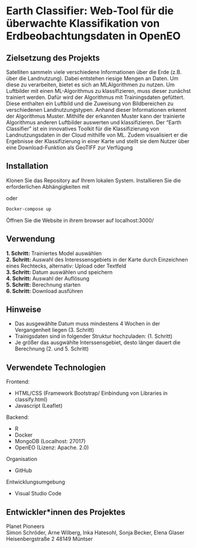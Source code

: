 # Earth Classifier: Web-Tool für die überwachte Klassifikation von Erdbeobachtungsdaten in OpenEO
## Zielsetzung des Projekts
Satelliten sammeln viele verschiedene Informationen über die Erde (z.B. über die Landnutzung).
Dabei entstehen riesige Mengen an Daten. Um diese zu verarbeiten, bietet es sich an MLAlgorithmen zu nutzen.
Um Luftbilder mit einen ML-Algorithmus zu klassifizieren, muss dieser zunächst trainiert
werden. Dafür wird der Algorithmus mit Trainingsdaten gefüttert. Diese enthalten ein Luftbild
und die Zuweisung von Bildbereichen zu verschiedenen Landnutzungstypen. Anhand dieser
Informationen erkennt der Algorithmus Muster. Mithilfe der erkannten Muster kann der trainierte
Algorithmus anderen Luftbilder auswerten und klassifizieren.
Der “Earth Classifier” ist ein innovatives Toolkit
für die Klassifizierung von Landnutzungsdaten in der Cloud mithilfe von ML. Zudem visualisiert
er die Ergebnisse der Klassifizierung in einer Karte und stellt sie dem Nutzer über eine
Download-Funktion als GeoTIFF zur Verfügung
## Installation

Klonen Sie das Repository auf Ihrem lokalen System.
Installieren Sie die erforderlichen Abhängigkeiten mit

oder
```bash
Docker-compose up 
```
Öffnen Sie die Website in ihrem browser auf localhost:3000/

## Verwendung
**1. Schritt:** Trainiertes Model auswählen <br>
**2. Schritt:** Auswahl des Interessensgebiets in der Karte durch Einzeichnen eines Rechtecks, alternativ: Upload oder Textfeld <br>
**3. Schritt:** Datum auswählen und speichern <br>
**4. Schritt:** Auswahl der Auflösung <br>
**5. Schritt:** Berechnung starten <br>
**6. Schritt:** Download ausführen

## Hinweise
- Das ausgewählte Datum muss mindestens 4 Wochen in der Vergangenheit liegen (3. Schritt)
- Trainigsdaten sind in folgender Struktur hochzuladen: (1. Schritt)
- Je größer das ausgwählte Interssensgebiet, desto länger dauert die Berechnung (2. und 5. Schritt)

## Verwendete Technologien
Frontend:
- HTML/CSS (Framework Bootstrap/ Einbindung von Libraries in classify.html)
- Javascript (Leaflet)

Backend:
- R
- Docker
- MongoDB (Localhost: 27017)
- OpenEO (Lizenz: Apache. 2.0)

Organisation
- GitHub

Entwicklungsumgebung
- Visual Studio Code

## Entwickler*innen des Projektes
Planet Pioneers <br>
Simon Schröder, Arne Wilberg, Inka Hatesohl, Sonja Becker, Elena Glaser <br>
Heisenbergstraße 2
48149 Müntser

